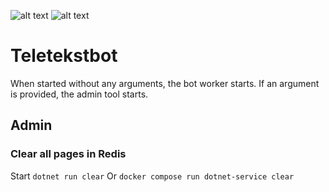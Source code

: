 ![alt text](https://github.com/LoranKloeze/teletekstbot-net/actions/workflows/test.yml/badge.svg)
![alt text](https://github.com/LoranKloeze/teletekstbot-net/actions/workflows/test_and_deploy.yml/badge.svg)
# Teletekstbot

When started without any arguments, the bot worker starts. If an
argument is provided, the admin tool starts.


## Admin

### Clear all pages in Redis
Start `dotnet run clear`
Or `docker compose run dotnet-service clear`

